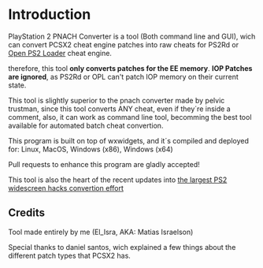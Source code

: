 # Introduction

PlayStation 2 PNACH Converter is a tool (Both command line and GUI), wich can convert PCSX2 cheat engine patches into raw cheats for PS2Rd or [Open PS2 Loader](https://github.com/ps2homebrew/Open-PS2-Loader) cheat engine.

therefore, this tool __only converts patches for the EE memory__. __IOP Patches are ignored__, as PS2Rd or OPL can't patch IOP memory on their current state.

This tool is slightly superior to the pnach converter made by pelvic trustman, since this tool converts ANY cheat, even if they´re inside a comment, also, it can work as command line tool, becomming the best tool available for automated batch cheat convertion.

This program is built on top of wxwidgets, and it´s compiled and deployed for: Linux, MacOS, Windows (x86), Windows (x64)

Pull requests to enhance this program are gladly accepted!

This tool is also the heart of the recent updates into [the largest PS2 widescreen hacks convertion effort](https://github.com/PS2-Widescreen/OPL-Widescreen-Cheats)

## Credits

Tool made entirely by me (El_Isra, AKA: Matias Israelson)

Special thanks to daniel santos, wich explained a few things about the different patch types that PCSX2 has.
